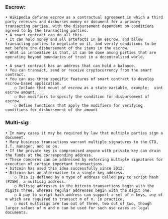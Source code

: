 ### Escrow:
	• Wikipedia defines escrow as a contractual agreement in which a third party receives and disburses money or document for a primary transacting parties, with the disbursement dependent on conditions agreed to by the transacting parties. 
	• A smart contract can do all this. 
	• It can hold money and all artefacts in an escrow, and allow transacting parties to negotiate on it, and verify conditions to be met before the disbursement of the items in the escrow. 
	• What is innovative is that, it can be done among parties that are operating beyond boundaries of trust in a decentralized world. 
	
	• A smart contract has an address that can hold a balance. 
	• You can transact, send or receive cryptocurrency from the smart contract. 
	• You can use three specific features of smart contract to develop escrow-based application. 
		○ Include that mount of escrow as a state variable, example;  uint escrow amount. 
		○ Use modifiers to specify the condition for disbursement of escrow. 
		○ Define functions that apply the modifiers for verifying conditions for disbursement of the amount

### Multi-sig:
	• In many cases it may be required by law that multiple parties sign a document. 
	• Many business transactions warrant multiple signatures to the CTO, I.T. manager, and so on. 
	• If the private key is compromised anyone with private key can drain the funds at the corresponding address. 
	• These concerns can be addressed by enforcing multiple signatures for execution of certain important transactions. 
	• bitcoin has used this idea successfully since 2012. 
	• Bitcoin has an alternative to a single key address. 
		○ This is defined by a type of address called pay to script hash (P2SH), a multisig address. 
		○ Multsig addresses in the bitcoin transactions begin with the digits three, whereas regular addresses begin with the digit one. 
		○ A pay to script hash address can support a set of n keys, any of m which are required to transact m of n. In practice, 
		○ most multisigs are two out of three, two out of two, though larger values of m and n can be used for such use cases as legal documents. 

